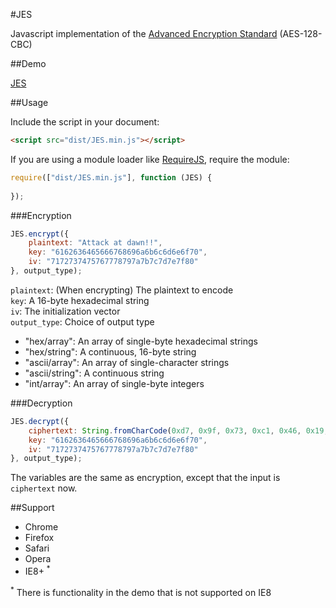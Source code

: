 #JES

Javascript implementation of the [Advanced Encryption Standard](http://en.wikipedia.org/wiki/Advanced_Encryption_Standard) (AES-128-CBC)

##Demo

[JES](http://kevinselwyn.com/JES/)

##Usage

Include the script in your document:

```html
<script src="dist/JES.min.js"></script>
```

If you are using a module loader like [RequireJS](http://requirejs.org/), require the module:

```js
require(["dist/JES.min.js"], function (JES) {
	
});
```

###Encryption

```js
JES.encrypt({
	plaintext: "Attack at dawn!!",
	key: "6162636465666768696a6b6c6d6e6f70",
	iv: "7172737475767778797a7b7c7d7e7f80"
}, output_type);
```

`plaintext`: (When encrypting) The plaintext to encode<br />
`key`: A 16-byte hexadecimal string<br />
`iv`: The initialization vector<br />
`output_type`: Choice of output type

*	"hex/array": An array of single-byte hexadecimal strings
*	"hex/string": A continuous, 16-byte string
*	"ascii/array": An array of single-character strings
*	"ascii/string": A continuous string
*	"int/array": An array of single-byte integers

###Decryption

```js
JES.decrypt({
	ciphertext: String.fromCharCode(0xd7, 0x9f, 0x73, 0xc1, 0x46, 0x19, 0xe3, 0x78, 0xb0, 0x2a, 0xea, 0xe3, 0x5d, 0x8f, 0xf4, 0x3f, 0x5e, 0xae, 0x3d, 0x97, 0xf3, 0xe6, 0x38, 0x40, 0xed, 0x20, 0x69, 0xde, 0xad, 0xa0, 0xb2, 0x21),
	key: "6162636465666768696a6b6c6d6e6f70",
	iv: "7172737475767778797a7b7c7d7e7f80"
}, output_type);
```

The variables are the same as encryption, except that the input is `ciphertext` now.

##Support

*	Chrome
*	Firefox
*	Safari
*	Opera
*	IE8+ <sup>*</sup>

<sup>*</sup> There is functionality in the demo that is not supported on IE8